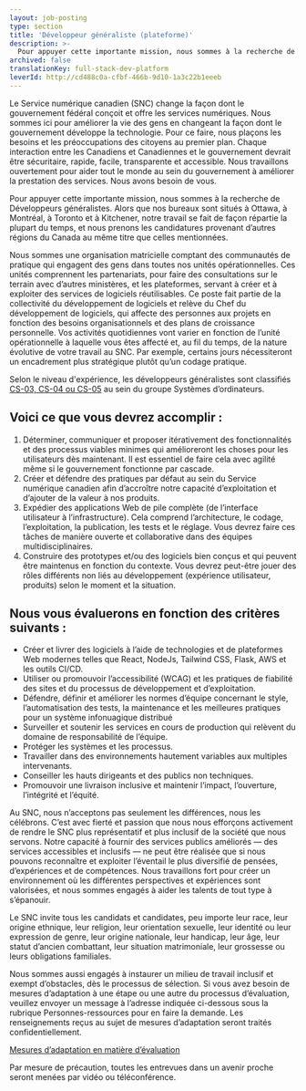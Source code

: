 ```yaml
---
layout: job-posting
type: section
title: 'Développeur généraliste (plateforme)'
description: >-
  Pour appuyer cette importante mission, nous sommes à la recherche de Développeurs généralistes. Alors que nos bureaux sont situés à Ottawa, à Montréal, à Toronto et à Kitchener, notre travail se fait de façon répartie la plupart du temps, et nous prenons les candidatures provenant d’autres régions du Canada au même titre que celles mentionnées.
archived: false
translationKey: full-stack-dev-platform
leverId: http://cd488c0a-cfbf-466b-9d10-1a3c22b1eeeb
---
```


Le Service numérique canadien (SNC) change la façon dont le gouvernement fédéral conçoit et offre les services numériques. Nous sommes ici pour améliorer la vie des gens en changeant la façon dont le gouvernement développe la technologie. Pour ce faire, nous plaçons les besoins et les préoccupations des citoyens au premier plan. Chaque interaction entre les Canadiens et Canadiennes et le gouvernement devrait être sécuritaire, rapide, facile, transparente et accessible. Nous travaillons ouvertement pour aider tout le monde au sein du gouvernement à améliorer la prestation des services. Nous avons besoin de vous.

Pour appuyer cette importante mission, nous sommes à la recherche de Développeurs généralistes. Alors que nos bureaux sont situés à Ottawa, à Montréal, à Toronto et à Kitchener, notre travail se fait de façon répartie la plupart du temps, et nous prenons les candidatures provenant d’autres régions du Canada au même titre que celles mentionnées.

Nous sommes une organisation matricielle comptant des communautés de pratique qui engagent des gens dans toutes nos unités opérationnelles. Ces unités comprennent les partenariats, pour faire des consultations sur le terrain avec d’autres ministères, et les plateformes, servant à créer et à exploiter des services de logiciels réutilisables. Ce poste fait partie de la collectivité du développement de logiciels et relève du Chef du développement de logiciels, qui affecte des personnes aux projets en fonction des besoins organisationnels et des plans de croissance personnelle. Vos activités quotidiennes vont varier en fonction de l’unité opérationnelle à laquelle vous êtes affecté et, au fil du temps, de la nature évolutive de votre travail au SNC. Par exemple, certains jours nécessiteront un encadrement plus stratégique plutôt qu’un codage pratique.

Selon le niveau d'expérience, les développeurs généralistes sont classifiés [CS-03, CS-04 ou CS-05](https://www.tbs-sct.gc.ca/agreements-conventions/view-visualiser-fra.aspx?id=1) au sein du groupe Systèmes d’ordinateurs. 

## Voici ce que vous devrez accomplir :

1. Déterminer, communiquer et proposer itérativement des fonctionnalités et des processus viables minimes qui amélioreront les choses pour les utilisateurs dès maintenant. Il est essentiel de faire cela avec agilité même si le gouvernement fonctionne par cascade.
2. Créer et défendre des pratiques par défaut au sein du Service numérique canadien afin d’accroître notre capacité d’exploitation et d’ajouter de la valeur à nos produits.
3. Expédier des applications Web de pile complète (de l’interface utilisateur à l’infrastructure). Cela comprend l’architecture, le codage, l’exploitation, la publication, les tests et le réglage. Vous devrez faire ces tâches de manière ouverte et collaborative dans des équipes multidisciplinaires. 
4. Construire des prototypes et/ou des logiciels bien conçus et qui peuvent être maintenus en fonction du contexte. Vous devrez peut-être jouer des rôles différents non liés au développement (expérience utilisateur, produits) selon le moment et la situation.

## Nous vous évaluerons en fonction des critères suivants :

- Créer et livrer des logiciels à l’aide de technologies et de plateformes Web modernes telles que React, NodeJs, Tailwind CSS, Flask, AWS et les outils CI/CD. 
- Utiliser ou promouvoir l’accessibilité (WCAG) et les pratiques de fiabilité des sites et du processus de développement et d’exploitation.
- Défendre, définir et améliorer les normes d’équipe concernant le style, l’automatisation des tests, la maintenance et les meilleures pratiques pour un système infonuagique distribué
- Surveiller et soutenir les services en cours de production qui relèvent du domaine de responsabilité de l’équipe.
- Protéger les systèmes et les processus.
- Travailler dans des environnements hautement variables aux multiples intervenants.
- Conseiller les hauts dirigeants et des publics non techniques.
- Promouvoir une livraison inclusive et maintenir l’impact, l’ouverture, l’intégrité et l’équité.

Au SNC, nous n’acceptons pas seulement les différences, nous les célébrons. C’est avec fierté et passion que nous nous efforçons activement de rendre le SNC plus représentatif et plus inclusif de la société que nous servons. Notre capacité à fournir des services publics améliorés — des services accessibles et inclusifs — ne peut être réalisée que si nous pouvons reconnaître et exploiter l’éventail le plus diversifié de pensées, d’expériences et de compétences. Nous travaillons fort pour créer un environnement où les différentes perspectives et expériences sont valorisées, et nous sommes engagés à aider les talents de tout type à s’épanouir.

Le SNC invite tous les candidats et candidates, peu importe leur race, leur origine ethnique, leur religion, leur orientation sexuelle, leur identité ou leur expression de genre, leur origine nationale, leur handicap, leur âge, leur statut d’ancien combattant, leur situation matrimoniale, leur grossesse ou leurs obligations familiales.

Nous sommes aussi engagés à instaurer un milieu de travail inclusif et exempt d’obstacles, dès le processus de sélection. Si vous avez besoin de mesures d’adaptation à une étape ou une autre du processus d’évaluation, veuillez envoyer un message à l’adresse indiquée ci-dessous sous la rubrique Personnes-ressources pour en faire la demande. Les renseignements reçus au sujet de mesures d’adaptation seront traités confidentiellement.

[Mesures d’adaptation en matière d’évaluation](https://www.canada.ca/fr/commission-fonction-publique/services/mesures-d-adaptation-matiere-evaluation.html)

Par mesure de précaution, toutes les entrevues dans un avenir proche seront menées par vidéo ou téléconférence.


